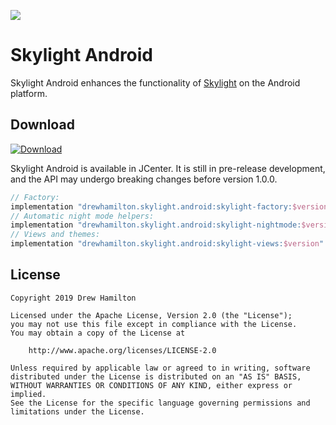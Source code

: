 ![](https://github.com/drewhamilton/SkylightAndroid/workflows/CI/badge.svg?branch=main)

# Skylight Android

Skylight Android enhances the functionality of [Skylight](https://github.com/drewhamilton/Skylight) on the Android
platform.

## Download
[ ![Download](https://api.bintray.com/packages/drewhamilton/SkylightAndroid/SkylightAndroid-factory/images/download.svg) ](https://bintray.com/drewhamilton/SkylightAndroid)

Skylight Android is available in JCenter. It is still in pre-release development, and the API may undergo breaking
changes before version 1.0.0.

```groovy
// Factory:
implementation "drewhamilton.skylight.android:skylight-factory:$version"
// Automatic night mode helpers:
implementation "drewhamilton.skylight.android:skylight-nightmode:$version"
// Views and themes:
implementation "drewhamilton.skylight.android:skylight-views:$version"
```

## License
```
Copyright 2019 Drew Hamilton

Licensed under the Apache License, Version 2.0 (the "License");
you may not use this file except in compliance with the License.
You may obtain a copy of the License at

    http://www.apache.org/licenses/LICENSE-2.0

Unless required by applicable law or agreed to in writing, software
distributed under the License is distributed on an "AS IS" BASIS,
WITHOUT WARRANTIES OR CONDITIONS OF ANY KIND, either express or implied.
See the License for the specific language governing permissions and
limitations under the License.
```
